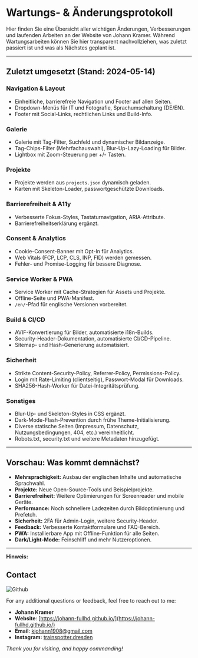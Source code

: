 # Wartungs- & Änderungsprotokoll

Hier finden Sie eine Übersicht aller wichtigen Änderungen, Verbesserungen und laufenden Arbeiten an der Website von Johann Kramer. Während Wartungsarbeiten können Sie hier transparent nachvollziehen, was zuletzt passiert ist und was als Nächstes geplant ist.

---

## Zuletzt umgesetzt (Stand: 2024-05-14)

### Navigation & Layout
- Einheitliche, barrierefreie Navigation und Footer auf allen Seiten.
- Dropdown-Menüs für IT und Fotografie, Sprachumschaltung (DE/EN).
- Footer mit Social-Links, rechtlichen Links und Build-Info.

### Galerie
- Galerie mit Tag-Filter, Suchfeld und dynamischer Bildanzeige.
- Tag-Chips-Filter (Mehrfachauswahl), Blur-Up-Lazy-Loading für Bilder.
- Lightbox mit Zoom-Steuerung per +/- Tasten.

### Projekte
- Projekte werden aus `projects.json` dynamisch geladen.
- Karten mit Skeleton-Loader, passwortgeschützte Downloads.

### Barrierefreiheit & A11y
- Verbesserte Fokus-Styles, Tastaturnavigation, ARIA-Attribute.
- Barrierefreiheitserklärung ergänzt.

### Consent & Analytics
- Cookie-Consent-Banner mit Opt-In für Analytics.
- Web Vitals (FCP, LCP, CLS, INP, FID) werden gemessen.
- Fehler- und Promise-Logging für bessere Diagnose.

### Service Worker & PWA
- Service Worker mit Cache-Strategien für Assets und Projekte.
- Offline-Seite und PWA-Manifest.
- `/en/`-Pfad für englische Versionen vorbereitet.

### Build & CI/CD
- AVIF-Konvertierung für Bilder, automatisierte i18n-Builds.
- Security-Header-Dokumentation, automatisierte CI/CD-Pipeline.
- Sitemap- und Hash-Generierung automatisiert.

### Sicherheit
- Strikte Content-Security-Policy, Referrer-Policy, Permissions-Policy.
- Login mit Rate-Limiting (clientseitig), Passwort-Modal für Downloads.
- SHA256-Hash-Worker für Datei-Integritätsprüfung.

### Sonstiges
- Blur-Up- und Skeleton-Styles in CSS ergänzt.
- Dark-Mode-Flash-Prevention durch frühe Theme-Initialisierung.
- Diverse statische Seiten (Impressum, Datenschutz, Nutzungsbedingungen, 404, etc.) vereinheitlicht.
- Robots.txt, security.txt und weitere Metadaten hinzugefügt.

---

## Vorschau: Was kommt demnächst?

- **Mehrsprachigkeit:** Ausbau der englischen Inhalte und automatische Sprachwahl.
- **Projekte:** Neue Open-Source-Tools und Beispielprojekte.
- **Barrierefreiheit:** Weitere Optimierungen für Screenreader und mobile Geräte.
- **Performance:** Noch schnellere Ladezeiten durch Bildoptimierung und Prefetch.
- **Sicherheit:** 2FA für Admin-Login, weitere Security-Header.
- **Feedback:** Verbesserte Kontaktformulare und FAQ-Bereich.
- **PWA:** Installierbare App mit Offline-Funktion für alle Seiten.
- **Dark/Light-Mode:** Feinschliff und mehr Nutzeroptionen.

---

**Hinweis:**  
## Contact

![Github](https://img.shields.io/badge/GitHub-Johann_FullHD-blue?style=flat-square&logo=github)

For any additional questions or feedback, feel free to reach out to me:
- **Johann Kramer**
- **Website**: [https://johann-fullhd.github.io/](https://johann-fullhd.github.io/)
- **Email**: [kjohann1908@gmail.com](mailto:kjohann1908@gmail.com)
- **Instagram:** [trainspotter.dresden](https://www.instagram.com/trainspotter.dresden/)


_Thank you for visiting, and happy commanding!_

